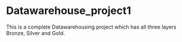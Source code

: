 # Datawarehouse_project1
This is a complete Datawarehousing project which has all three layers Bronze, Silver and Gold.
